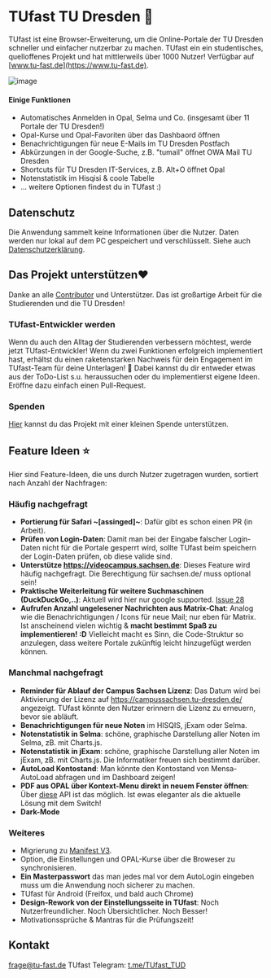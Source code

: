 # TUfast TU Dresden 🚀
TUfast ist eine Browser-Erweiterung, um die Online-Portale der TU Dresden schneller und einfacher nutzerbar zu machen. TUfast ein ein studentisches, quelloffenes Projekt und hat mittlerweils über 1000 Nutzer! Verfügbar auf [www.tu-fast.de](https://www.tu-fast.de).

![image](https://user-images.githubusercontent.com/31124624/115123463-72e24980-9fbd-11eb-8ff9-7466ba8e0df2.png)

#### Einige Funktionen
 - Automatisches Anmelden in Opal, Selma und Co. (insgesamt über 11 Portale der TU Dresden!)
 - Opal-Kurse und Opal-Favoriten über das Dashbaord öffnen
 - Benachrichtigungen für neue E-Mails im TU Dresden Postfach
 - Abkürzungen in der Google-Suche, z.B. "tumail" öffnet OWA Mail TU Dresden
 - Shortcuts für TU Dresden IT-Services, z.B. Alt+O öffnet Opal
 - Notenstatistik im Hisqisi & coole Tabelle
 - ... weitere Optionen findest du in TUfast :)

## Datenschutz
Die Anwendung sammelt keine Informationen über die Nutzer. Daten werden nur lokal auf dem PC gespeichert und verschlüsselt.
Siehe auch [Datenschutzerklärung](https://docs.google.com/document/d/1m3LCzlRMlEUR_TbMgP7Ha7MA7jN9mJ6gfyRhCRfUxuM/edit?usp=sharing).

## Das Projekt unterstützen❤️
Danke an alle [Contributor](https://github.com/TUfast-TUD/TUfast_TUD/graphs/contributors) und Unterstützer. Das ist großartige Arbeit für die Studierenden und die TU Dresden! 

### TUfast-Entwickler werden
Wenn du auch den Alltag der Studierenden verbessern möchtest, werde jetzt TUfast-Entwickler! Wenn du zwei Funktionen erfolgreich implementiert hast, erhältst du einen raketenstarken Nachweis für dein Engagement im TUfast-Team für deine Unterlagen! 🙂 Dabei kannst du dir entweder etwas aus der ToDo-List s.u. heraussuchen oder du implementierst eigene Ideen. Eröffne dazu einfach einen Pull-Request.

### Spenden
[Hier](https://www.buymeacoffee.com/olihausdoerfer) kannst du das Projekt mit einer kleinen Spende unterstützen.

## Feature Ideen ⭐
Hier sind Feature-Ideen, die uns durch Nutzer zugetragen wurden, sortiert nach Anzahl der Nachfragen:

### Häufig nachgefragt
- **Portierung für Safari ~[assinged]~**: Dafür gibt es schon einen PR (in Arbeit).
- **Prüfen von Login-Daten**: Damit man bei der Eingabe falscher Login-Daten nicht für die Portale gesperrt wird, sollte TUfast beim speichern der Login-Daten prüfen, ob diese valide sind.
- **Unterstütze https://videocampus.sachsen.de**: Dieses Feature wird häufig nachgefragt. Die Berechtigung für sachsen.de/ muss optional sein! 
- **Praktische Weiterleitung für weitere Suchmaschinen (DuckDuckGo,..)**: Aktuell wird hier nur google supported. [Issue 28](https://github.com/TUfast-TUD/TUfast_TUD/issues/28)
- **Aufrufen Anzahl ungelesener Nachrichten aus Matrix-Chat**: Analog wie die Benachrichtigungen / Icons für neue Mail; nur eben für Matrix. Ist anscheinend vielen wichtig & **macht bestimmt Spaß zu implementieren! :D** Vielleicht macht es Sinn, die Code-Struktur so anzulegen, dass weitere Portale zukünftig leicht hinzugefügt werden können.

### Manchmal nachgefragt
- **Reminder für Ablauf der Campus Sachsen Lizenz**: Das Datum wird bei Aktivierung der Lizenz auf https://campussachsen.tu-dresden.de/ angezeigt. TUfast könnte den Nutzer erinnern die Lizenz zu erneuern, bevor sie abläuft.
- **Benachrichtigungen für neue Noten** im HISQIS, jExam oder Selma.
- **Notenstatistik in Selma**: schöne, graphische Darstellung aller Noten im Selma, zB. mit Charts.js.
- **Notenstatistik in jExam**: schöne, graphische Darstellung aller Noten im jExam, zB. mit Charts.js. Die Informatiker freuen sich bestimmt darüber.
- **AutoLoad Kontostand**: Man könnte den Kontostand von Mensa-AutoLoad abfragen und im Dashboard zeigen!
- **PDF aus OPAL über Kontext-Menu direkt in neuem Fenster öffnen**: Über [diese](https://developer.chrome.com/docs/extensions/reference/contextMenus/) API ist das möglich. Ist ewas eleganter als die aktuelle Lösung mit dem Switch!
- **Dark-Mode**


### Weiteres
- Migrierung zu [Manifest V3](https://developer.chrome.com/docs/extensions/mv3/intro/).
- Option, die Einstellungen und OPAL-Kurse über die Broweser zu synchronisieren.
- **Ein Masterpasswort** das man jedes mal vor dem AutoLogin eingeben muss um die Anwendung noch sicherer zu machen.
- TUfast für Android (Freifox, und bald auch Chrome)
- **Design-Rework von der Einstellungsseite in TUfast**: Noch Nutzerfreundlicher. Noch Übersichtlicher. Noch Besser!
- Motivationssprüche & Mantras für die Prüfungszeit!

## Kontakt
frage@tu-fast.de
TUfast Telegram: [t.me/TUfast_TUD](https://t.me/TUfast_TUD)

